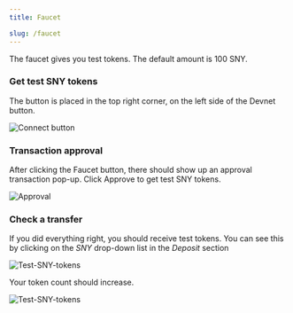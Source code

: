 ```yaml
---
title: Faucet

slug: /faucet
---
```


The faucet gives you test tokens. The default amount is 100 SNY.

### Get test SNY tokens

The button is placed in the top right corner, on the left side of the Devnet button.

![Connect button](/img/docs/faucetGetToken.png)

### Transaction approval

After clicking the Faucet button, there should show up an approval transaction pop-up. Click Approve to get test SNY tokens.

![Approval](/img/docs/faucetTransaction.png)

### Check a transfer

If you did everything right, you should receive test tokens. You can see this by clicking on the *SNY* drop-down list in the *Deposit* section

![Test-SNY-tokens](/img/docs/checkTransfer1.png)

Your token count should increase.

![Test-SNY-tokens](/img/docs/checkTransfer2.png)
